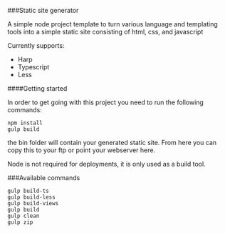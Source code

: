 ###Static site generator

A simple node project template to turn various language and templating tools into a simple static site consisting of html, css, and javascript

Currently supports:

* Harp
* Typescript
* Less

####Getting started

In order to get going with this project you need to run the following commands:

```
npm install
gulp build
```

the bin folder will contain your generated static site. 
From here you can copy this to your ftp or point your webserver here.

Node is not required for deployments, it is only used as a build tool.

###Available commands
```
gulp build-ts
gulp build-less
gulp build-views
gulp build
gulp clean
gulp zip
```